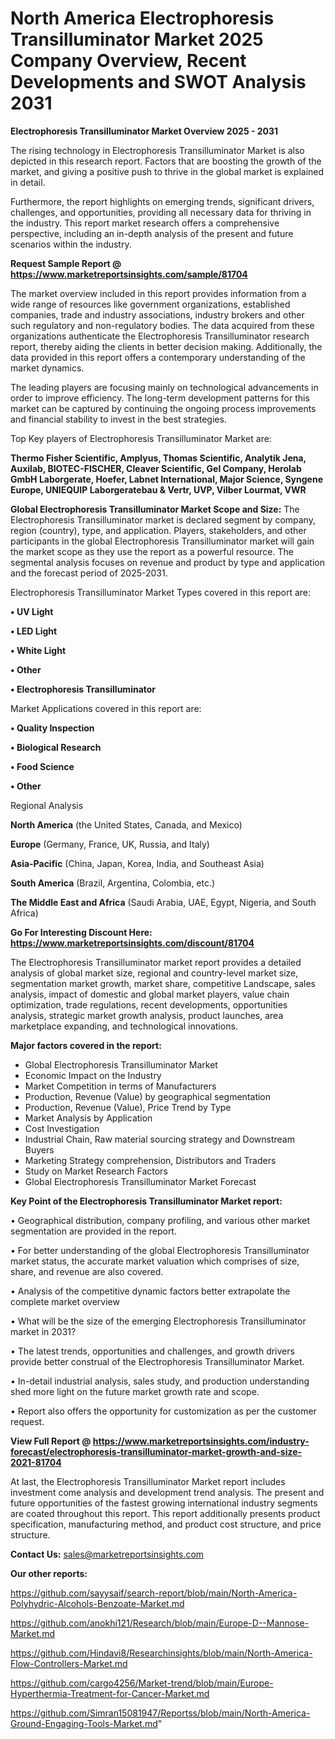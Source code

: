 # North America Electrophoresis Transilluminator Market 2025 Company Overview, Recent Developments and SWOT Analysis 2031

<Strong> Electrophoresis Transilluminator Market Overview 2025 - 2031</strong>

The rising technology in Electrophoresis Transilluminator Market is also depicted in this research report. Factors that are boosting the growth of the market, and giving a positive push to thrive in the global market is explained in detail.

Furthermore, the report highlights on emerging trends, significant drivers, challenges, and opportunities, providing all necessary data for thriving in the industry. This report market research offers a comprehensive perspective, including an in-depth analysis of the present and future scenarios within the industry.

<strong>Request Sample Report @ <a href=https://www.marketreportsinsights.com/sample/81704>https://www.marketreportsinsights.com/sample/81704</a></strong>

The market overview included in this report provides information from a wide range of resources like government organizations, established companies, trade and industry associations, industry brokers and other such regulatory and non-regulatory bodies. The data acquired from these organizations authenticate the Electrophoresis Transilluminator research report, thereby aiding the clients in better decision making. Additionally, the data provided in this report offers a contemporary understanding of the market dynamics.

The leading players are focusing mainly on technological advancements in order to improve efficiency. The long-term development patterns for this market can be captured by continuing the ongoing process improvements and financial stability to invest in the best strategies.

Top Key players of Electrophoresis Transilluminator Market are:

<strong>Thermo Fisher Scientific, Amplyus, Thomas Scientific, Analytik Jena, Auxilab, BIOTEC-FISCHER, Cleaver Scientific, Gel Company, Herolab GmbH Laborgerate, Hoefer, Labnet International, Major Science, Syngene Europe, UNIEQUIP Laborgeratebau & Vertr, UVP, Vilber Lourmat, VWR</strong>

<strong><b>Global Electrophoresis Transilluminator Market Scope and Size:</b></strong>
The Electrophoresis Transilluminator market is declared segment by company, region (country), type, and application. Players, stakeholders, and other participants in the global Electrophoresis Transilluminator market will gain the market scope as they use the report as a powerful resource. The segmental analysis focuses on revenue and product by type and application and the forecast period of 2025-2031.

Electrophoresis Transilluminator Market Types covered in this report are:

<strong>• UV Light

• LED Light

• White Light

• Other

• Electrophoresis Transilluminator</strong>

Market Applications covered in this report are:

<strong>• Quality Inspection

• Biological Research

• Food Science

• Other</strong> 

Regional Analysis

<strong>North America</strong> (the United States, Canada, and Mexico)

<strong>Europe</strong> (Germany, France, UK, Russia, and Italy)

<strong>Asia-Pacific</strong> (China, Japan, Korea, India, and Southeast Asia)

<strong>South America</strong> (Brazil, Argentina, Colombia, etc.)

<strong>The Middle East and Africa</strong> (Saudi Arabia, UAE, Egypt, Nigeria, and South Africa)

<strong>Go For Interesting Discount Here: <a href=https://www.marketreportsinsights.com/discount/81704>https://www.marketreportsinsights.com/discount/81704</a></strong>

The Electrophoresis Transilluminator market report provides a detailed analysis of global market size, regional and country-level market size, segmentation market growth, market share, competitive Landscape, sales analysis, impact of domestic and global market players, value chain optimization, trade regulations, recent developments, opportunities analysis, strategic market growth analysis, product launches, area marketplace expanding, and technological innovations.

<strong><b>Major factors covered in the report:</b></strong>
<ul>
  <li>Global Electrophoresis Transilluminator Market </li>
  <li>Economic Impact on the Industry</li>
  <li>Market Competition in terms of Manufacturers</li>
  <li>Production, Revenue (Value) by geographical segmentation</li>
  <li>Production, Revenue (Value), Price Trend by Type</li>
  <li>Market Analysis by Application</li>
  <li>Cost Investigation</li>
  <li>Industrial Chain, Raw material sourcing strategy and Downstream Buyers</li>
  <li>Marketing Strategy comprehension, Distributors and Traders</li>
  <li>Study on Market Research Factors</li>
  <li>Global Electrophoresis Transilluminator Market Forecast</li>
</ul>

<strong><b>Key Point of the Electrophoresis Transilluminator Market report:</b></strong>

• Geographical distribution, company profiling, and various other market segmentation are provided in the report.

• For better understanding of the global Electrophoresis Transilluminator market status, the accurate market valuation which comprises of size, share, and revenue are also covered.

• Analysis of the competitive dynamic factors better extrapolate the complete market overview

• What will be the size of the emerging Electrophoresis Transilluminator market in 2031?

• The latest trends, opportunities and challenges, and growth drivers provide better construal of the Electrophoresis Transilluminator Market.

• In-detail industrial analysis, sales study, and production understanding shed more light on the future market growth rate and scope.

• Report also offers the opportunity for customization as per the customer request.

<strong><b>View Full Report @ <a href=https://www.marketreportsinsights.com/industry-forecast/electrophoresis-transilluminator-market-growth-and-size-2021-81704>https://www.marketreportsinsights.com/industry-forecast/electrophoresis-transilluminator-market-growth-and-size-2021-81704</a></b></strong>


At last, the Electrophoresis Transilluminator Market report includes investment come analysis and development trend analysis. The present and future opportunities of the fastest growing international industry segments are coated throughout this report. This report additionally presents product specification, manufacturing method, and product cost structure, and price structure.

<strong>Contact Us:</strong>
sales@marketreportsinsights.com

<strong>Our other reports:</strong>

<a href=https://github.com/sayysaif/search-report/blob/main/North-America-Polyhydric-Alcohols-Benzoate-Market.md>https://github.com/sayysaif/search-report/blob/main/North-America-Polyhydric-Alcohols-Benzoate-Market.md</a>

<a href=https://github.com/anokhi121/Research/blob/main/Europe-D--Mannose-Market.md>https://github.com/anokhi121/Research/blob/main/Europe-D--Mannose-Market.md</a>

<a href=https://github.com/Hindavi8/Researchinsights/blob/main/North-America-Flow-Controllers-Market.md>https://github.com/Hindavi8/Researchinsights/blob/main/North-America-Flow-Controllers-Market.md</a>

<a href=https://github.com/cargo4256/Market-trend/blob/main/Europe-Hyperthermia-Treatment-for-Cancer-Market.md>https://github.com/cargo4256/Market-trend/blob/main/Europe-Hyperthermia-Treatment-for-Cancer-Market.md</a>

<a href=https://github.com/Simran15081947/Reportss/blob/main/North-America-Ground-Engaging-Tools-Market.md>https://github.com/Simran15081947/Reportss/blob/main/North-America-Ground-Engaging-Tools-Market.md</a>"
